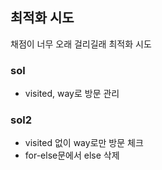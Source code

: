 ## 최적화 시도
채점이 너무 오래 걸리길래 최적화 시도

### sol
- visited, way로 방문 관리

### sol2
- visited 없이 way로만 방문 체크
- for-else문에서 else 삭제